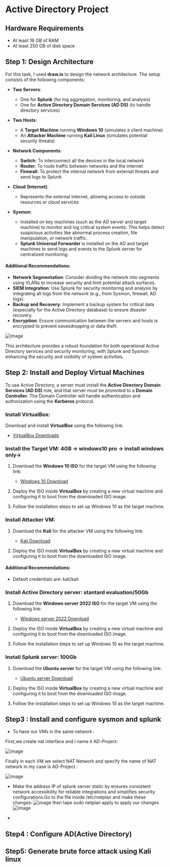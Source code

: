 # Active Directory Project

## Hardware Requirements

- At least 16 GB of RAM
- At least 250 GB of disk space

## Step 1: Design Architecture

For this task, I used **draw.io** to design the network architecture. The setup consists of the following components:

- **Two Servers**:
  - One for **Splunk** (for log aggregation, monitoring, and analysis)
  - One for **Active Directory Domain Services (AD DS)** (to handle directory services)

- **Two Hosts**:
  - A **Target Machine** running **Windows 10** (simulates a client machine)
  - An **Attacker Machine** running **Kali Linux** (simulates potential security threats)

- **Network Components**:
  - **Switch**: To interconnect all the devices in the local network
  - **Router**: To route traffic between networks and the internet
  - **Firewall**: To protect the internal network from external threats and send logs to Splunk 

- **Cloud (Internet)**:
  - Represents the external internet, allowing access to outside resources or cloud services

- **Sysmon**:
  - Installed on key machines (such as the AD server and target machine) to monitor and log critical system events. This helps detect suspicious activities like abnormal process creation, file manipulation, or network traffic.
  - **Splunk Universal Forwarder** is installed on the AD and target machines to send logs and events to the Splunk server for centralized monitoring.

#### Additional Recommendations:
- **Network Segmentation**: Consider dividing the network into segments using VLANs to increase security and limit potential attack surfaces.
- **SIEM Integration**: Use Splunk for security monitoring and analysis by integrating all logs from the network (e.g., from Sysmon, firewall, AD logs).
- **Backup and Recovery**: Implement a backup system for critical data (especially for the Active Directory database) to ensure disaster recovery.
- **Encryption**: Ensure communication between the servers and hosts is encrypted to prevent eavesdropping or data theft.

![image](https://github.com/user-attachments/assets/8e98b4ba-0b79-45f3-8c5d-04ba19c967e5)

This architecture provides a robust foundation for both operational Active Directory services and security monitoring, with Splunk and Sysmon enhancing the security and visibility of system activities.


## Step 2: Install and Deploy Virtual Machines

To use Active Directory, a server must install the **Active Directory Domain Services (AD DS)** role, and that server must be promoted to a **Domain Controller**. The Domain Controller will handle authentication and authorization using the **Kerberos** protocol.

### Install VirtualBox:

Download and install **VirtualBox** using the following link:
- [VirtualBox Downloads](https://www.virtualbox.org/wiki/Downloads)

### Install the Target VM: 4GB -> windows10 pro -> install windows only->

1. Download the **Windows 10 ISO** for the target VM using the following link:
   - [Windows 10 Download](https://www.microsoft.com/en-ca/software-download/windows10)
   
2. Deploy the ISO inside **VirtualBox** by creating a new virtual machine and configuring it to boot from the downloaded ISO image.

3. Follow the installation steps to set up Windows 10 as the target machine.

### Install Attacker VM:

1. Download the **Kali** for the attacker VM using the following link:
   - [Kali Download](https://www.kali.org/)

2. Deploy the ISO inside **VirtualBox** by creating a new virtual machine and configuring it to boot from the downloaded ISO image.

#### Additional Recommendations:
- Default credentials are: kali/kali
   
### Install Active Directory server: stantard evaluation/50Gb

1. Download the **Windows server 2022 ISO** for the target VM using the following link:
   - [Windows server 2022 Download](https://www.microsoft.com/en-ca/software-download/windows10)
   
2. Deploy the ISO inside **VirtualBox** by creating a new virtual machine and configuring it to boot from the downloaded ISO image.

3. Follow the installation steps to set up Windows 10 as the target machine.

### Install Splunk server: 100Gb

1. Download the **Ubuntu server** for the target VM using the following link:
   - [Ubuntu server Download](https://www.microsoft.com/en-ca/software-download/windows10)
   
2. Deploy the ISO inside **VirtualBox** by creating a new virtual machine and configuring it to boot from the downloaded ISO image.

3. Follow the installation steps to set up Windows 10 as the target machine.

## Step3 : Install and configure sysmon and splunk

- To have our VMs in the same network :

First,we create nat interface and i name it AD-Project:

![image](https://github.com/user-attachments/assets/c34f5439-aff3-4db0-a17d-dfc054b3f1b9)

Finally in each VM we select NAT Network and specify the name of NAT network in my case is AD-Project :

![image](https://github.com/user-attachments/assets/fad578e7-6ebe-46e2-a57d-2141904c0ae5)

- Make the address IP of splunk server static by ensures consistent network accessibility for reliable integrations and simplifies security configurations.Go to the file inside /etc/netplan and make these changes:
![image](https://github.com/user-attachments/assets/f20b9831-cda9-45ab-bde9-125952e3d3c3)
then tape sudo netplan apply to apply our changes
![image](https://github.com/user-attachments/assets/277f1438-0152-410a-a66c-e9b4679dff24)

- 


## Step4 : Configure AD(Active Directory)

## Step5: Generate brute force attack using Kali linux
